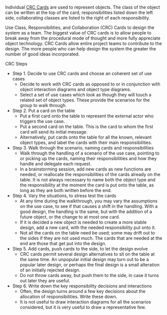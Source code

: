 Individual [CRC Cards](http://www.extremeprogramming.org/rules/crccards.html) are used to represent objects. The class of the object can be written at the top of the card, responsibilities listed down the left side, collaborating classes are listed to the right of each responsibility.

Use Class, Responsibilities, and Collaboration (CRC) Cards to design the system as a team. The biggest value of CRC cards is to allow people to break away from the procedural mode of thought and more fully appreciate object technology. CRC Cards allow entire project teams to contribute to the design. The more people who can help design the system the greater the number of good ideas incorporated.

CRC Steps
* Step 1. Decide to use CRC cards and choose an coherent set of use cases
  * Decide to work with CRC cards as opposed to or in conjunction with object interaction diagrams and object type diagrams.
  * Select a set of use cases which look as though they will touch a related set of object types. These provide the scenarios for the group to walk through.
* Step 2. Put a card on the table
  * Put a first card onto the table to represent the external actor who triggers the use case.
  * Put a second card on the table. This is the card to whom the first card will send its initial message.
  * Alternatively, put cards onto the table for all the known, relevant object types, and label the cards with their main responsibilities.
* Step 3. Walk through the scenario, naming cards and responsibilities
  * Walk through the handling of a scenario of the use case, pointing to or picking up the cards, naming their responsibilities and how they handle and delegate each request.
  * In a brainstorming session, add new cards as new functions are needed, or reallocate the responsibilities of the cards already on the table. It is not always necessary to name both the object type and the responsibility at the moment the card is put onto the table, as long as they are both written before the end.
* Step 4. Vary the situations, to stress test the cards
  * At any time during the walkthrough, you may vary the assumptions on the use case, to see if that causes a shift in the handling. With a good design, the handling is the same, but with the addition of a future object, or the change to at most one card.
  * If it is decided a new object is needed to create a more stable design, add a new card, with the needed responsibility put onto it.
  * Not all the cards on the table need be used; some may drift out to the sides if they are not used much. The cards that are needed at the end are those that get put into the design.
* Step 5. Add cards, push cards to the side, to let the design evolve
  * CRC cards permit several design alternatives to sit on the table at the same time. An unpopular initial design may turn out to be a popular later design, or perhaps the final design is a small alteration of an initially rejected design.
  * Do not throw cards away, but push them to the side, in case it turns out later they are useful.
* Step 6. Write down the key responsibility decisions and interactions
  * Often, the design turns around a few key decisions about the allocation of responsibilities. Write these down.
  * It is not useful to draw interaction diagrams for all the scenarios considered, but it is very useful to draw a representative few.
